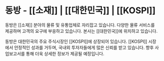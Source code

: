 # 동방 - [[소재]] | [[대한민국]] | [[KOSPI]]

동방은 [[소재]] 분야의 물류 및 유통업체로 자리잡고 있습니다. 다양한 물류 서비스를 제공하며 고객의 요구에 부응하고 있습니다. 본사는 [[대한민국]]에 위치하고 있습니다.

동방은 대한민국의 주요 주식시장인 [[KOSPI]]에 상장되어 있습니다. [[KOSPI]] 시장에서 안정적인 성과를 거두며, 국내외 투자자들에게 많은 신뢰를 받고 있습니다. 향후 사업보고서를 통해 더욱 상세한 정보가 제공될 예정입니다.
